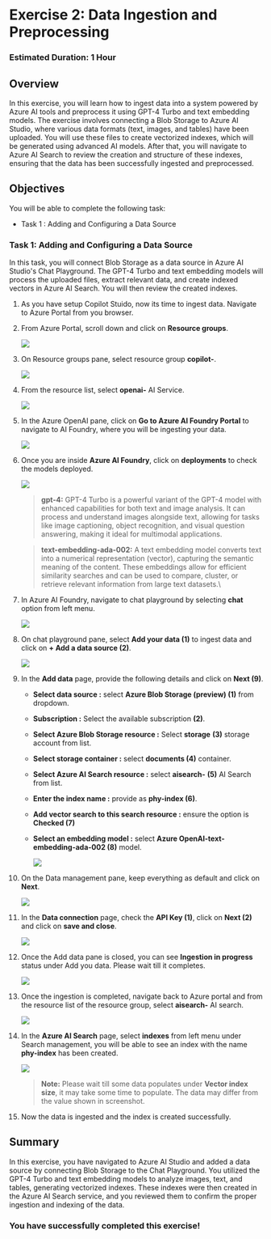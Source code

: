 # Exercise 2: Data Ingestion and Preprocessing 

### Estimated Duration: 1 Hour

## Overview

In this exercise, you will learn how to ingest data into a system powered by Azure AI tools and preprocess it using GPT-4 Turbo and text embedding models. The exercise involves connecting a Blob Storage to Azure AI Studio, where various data formats (text, images, and tables) have been uploaded. You will use these files to create vectorized indexes, which will be generated using advanced AI models. After that, you will navigate to Azure AI Search to review the creation and structure of these indexes, ensuring that the data has been successfully ingested and preprocessed.

## Objectives

You will be able to complete the following task:

- Task 1 : Adding and Configuring a Data Source

### Task 1: Adding and Configuring a Data Source

In this task, you will connect Blob Storage as a data source in Azure AI Studio's Chat Playground. The GPT-4 Turbo and text embedding models will process the uploaded files, extract relevant data, and create indexed vectors in Azure AI Search. You will then review the created indexes.

1. As you have setup Copilot Stuido, now its time to ingest data. Navigate to Azure Portal from you browser.

1. From Azure Portal, scroll down and click on **Resource groups**.

   ![](../media/ex2img1.png)

1. On Resource groups pane, select resource group **copilot-<inject key="DeploymentID" enableCopy="false" />**.

   ![](../media/ex1-updated1.png)

1. From the resource list, select **openai-<inject key="DeploymentID" enableCopy="false" />** AI Service.

   ![](../media/ex1-updated2.png)

1. In the Azure OpenAI pane, click on **Go to Azure AI Foundry Portal** to navigate to AI Foundry, where you will be ingesting your data.

   ![](../media/i2.png)

1. Once you are inside **Azure AI Foundry**, click on **deployments** to check the models deployed.

   ![](../media/ex2img13.png)

   > **gpt-4:** GPT-4 Turbo is a powerful variant of the GPT-4 model with enhanced capabilities for both text and image analysis. It can process and understand images alongside text, allowing for tasks like image captioning, object recognition, and visual question answering, making it ideal for multimodal applications.

   > **text-embedding-ada-002:** A text embedding model converts text into a numerical representation (vector), capturing the semantic meaning of the content. These embeddings allow for efficient similarity searches and can be used to compare, cluster, or retrieve relevant information from large text datasets.\

1. In Azure AI Foundry, navigate to chat playground by selecting **chat** option from left menu.

   ![](../media/ex2img5.png)

1. On chat playground pane, select **Add your data (1)** to ingest data and click on **+ Add a data source (2)**.

   ![](../media/ex2img6.png)

1. In the **Add data** page, provide the following details and click on **Next (9)**.  

   - **Select data source :** select **Azure Blob Storage (preview) (1)** from dropdown.

   - **Subscription :** Select the available subscription **(2)**.

   - **Select Azure Blob Storage resource :** Select **storage<inject key="DeploymentID" enableCopy="false" />** **(3)** storage account from list.

   - **Select storage container :** select **documents (4)** container.

   - **Select Azure AI Search resource :** select **aisearch-<inject key="DeploymentID" enableCopy="false" />** **(5)** AI Search from list.

   - **Enter the index name :** provide as **phy-index (6)**.

   - **Add vector search to this search resource :** ensure the option is **Checked (7)**

   - **Select an embedding model :** select **Azure OpenAI-text-embedding-ada-002 (8)** model.

     ![](../media/ex4img5.png)

1. On the Data management pane, keep everything as default and click on **Next**.

   ![](../media/ex2img8.png)

1. In the **Data connection** page, check the **API Key (1)**, click on **Next (2)** and click on **save and close**.

   ![](../media/ex2img9.png)

1. Once the Add data pane is closed, you can see **Ingestion in progress** status under Add you data. Please wait till it completes.

   ![](../media/ex2img10.png)

1. Once the ingestion is completed, navigate back to Azure portal and from the resource list of the resource group, select **aisearch-<inject key="DeploymentID" enableCopy="false" />** AI search.

   ![](../media/ex2img11.png)

1. In the **Azure AI Search** page, select **indexes** from left menu under Search management, you will be able to see an index with the name **phy-index** has been created.

   ![](../media/ex4img8.png)

   >**Note:** Please wait till some data populates under **Vector index size**, it may take some time to populate. The data may differ from the value shown in screenshot.

1. Now the data is ingested and the index is created successfully.

## Summary

In this exercise, you have navigated to Azure AI Studio and added a data source by connecting Blob Storage to the Chat Playground. You utilized the GPT-4 Turbo and text embedding models to analyze images, text, and tables, generating vectorized indexes. These indexes were then created in the Azure AI Search service, and you reviewed them to confirm the proper ingestion and indexing of the data.

### You have successfully completed this exercise!
